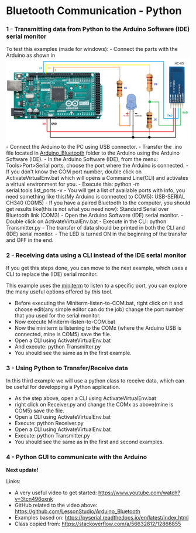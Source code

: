 #  Bluetooth Communication - Python

<h3>1 - Transmitting data from Python to the Arduino Software (IDE) serial monitor</h3>
To test this examples (made for windows):
- Connect the parts with the Arduino as shown in <img src="https://github.com/KarimLakra/Python_communication_Bluetooth/blob/master/HC-05-Arduino-Test_schematic.png"/>
- Connect the Arduino to the PC using USB connector. 
- Transfer the .ino file located in <a href="https://github.com/KarimLakra/Python_communication_Bluetooth/blob/master/Arduino_Bluetooth/Arduino_Bluetooth.ino" target=_blank>Arduino_Bluetooth</a> folder to the Arduino using the Arduino Software (IDE).
- In the Arduino Software (IDE), from the menu: Tools>Port>Serial ports, choose the port where the Arduino is connected.
- If you don't know the COM port number, double click on ActivateVirtualEnv.bat which will opens a 
Command Line(CLI) and activates a virtual environment for you.
- Execute this: python -m serial.tools.list_ports -v
- You will get a list of available ports with info, you need something like this(My Arduino is connected to COM5): USB-SERIAL CH340 (COM5)
- If you have a paired Bluetooth to the computer, you should get results like(this is not what you need now): Standard Serial over Bluetooth link (COM3)
- Open the Arduino Software (IDE) serial monitor.
- Double click on ActivateVirtualEnv.bat
- Execute in the CLI: python Transmitter.py
- The transfer of data should be printed in both the CLI and (IDE) serial monitor.
- The LED is turned ON in the beginning of the transfer and OFF in the end.

<h3>2 - Receiving data using a CLI instead of the IDE serial monitor</h3>
If you get this steps done, you can move to the next example, which uses a CLI to replace the (IDE) serial monitor.

This example uses the <a href="https://pyserial.readthedocs.io/en/latest/tools.html#module-serial.tools.miniterm" target=_blank>miniterm</a> to listen to a specific port, you can explore the many useful options offered by this tool.

- Before executing the Miniterm-listen-to-COM.bat, right click on it and choose edit(any simple editor can do the job) change the port number that you used for the serial monitor.
- Now execute Miniterm-listen-to-COM.bat
- Now the miniterm is listening to the COMx (where the Arduino USB is connected, mine is COM5) save the file.
- Open a CLI using ActivateVirtualEnv.bat
- And execute: python Transmitter.py
- You should see the same as in the first example.

<h3>3 - Using Python to Transfer/Receive data</h3>
 In this third example we will use a python class to receive data, which can be useful for developping a Python application.
 
- As the step above, open a CLI using ActivateVirtualEnv.bat
- right click on Receiver.py and change the COMx as above(mine is COM5) save the file.
- Open a CLI using ActivateVirtualEnv.bat
- Execute: python Receiver.py
- Open a CLI using ActivateVirtualEnv.bat
- Execute: python Transmitter.py
- You should see the same as in the first and second examples.

<h3>4 - Python GUI to communicate with the Arduino</h3>
<b>Next update!</b>





Links:
- A very useful video to get started: https://www.youtube.com/watch?v=3tcn496oxnk
- GitHub related to the video above: https://github.com/LessonStudio/Arduino_Bluetooth
- Examples based on: https://pyserial.readthedocs.io/en/latest/index.html
- Class copied from: https://stackoverflow.com/a/56632812/12866855

